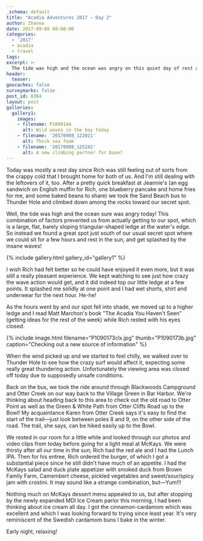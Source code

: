 ```yaml
---
_schema: default
title: "Acadia Adventures 2017 – Day 2"
author: Zhanna
date: 2017-09-08 00:00:00
categories:
  - '2017'
  - acadia
  - travel
tags:
excerpt: >-
  The tide was high and the ocean was angry on this quiet day of rest and light exploration.
header:
  teaser:
geocaches: false
surveymarks: false
post_id: 8384
layout: post
galleries:
  gallery1:
    images:
    - filename: P1090144
      alt: Wild waves in the bay today
    - filename: '20170908_122021'
      alt: Thick sea foam
    - filename: '20170908_125242'
      alt: A new climbing partner for Dave?
---
```


Today was mostly a rest day since Rich was still feeling out of sorts from the crappy cold that I brought home for both of us.  And I'm still dealing with the leftovers of it, too.  After a pretty quick breakfast at Jeannie's (an egg sandwich on English muffin for Rich, one blueberry pancake and home fries for me, and some baked beans to share) we took the Sand Beach bus to Thunder Hole and climbed down among the rocks toward our secret spot. 

Well, the tide was high and the ocean sure was angry today! This combination of factors prevented us from actually getting to our spot, which is a large, flat, barely sloping triangular-shaped ledge at the water's edge. So instead we found a great spot just south of our usual secret spot where we could sit for a few hours and rest in the sun, and get splashed by the insane waves! 

{% include gallery.html gallery_id="gallery1" %}

I wish Rich had felt better so he could have enjoyed it even more, but it was still a really pleasant experience. We kept watching to see just how crazy the wave action would get, and it did indeed top our little ledge at a few points. It splashed me solidly at one point and I had wet shorts, shirt and underwear for the next hour. He-he!

As the hours went by and our spot fell into shade, we moved up to a higher ledge and I read Matt Marchon's book "The Acadia You Haven't Seen" (getting ideas for the rest of the week) while Rich rested with his eyes closed. 

{% include image.html filename="P1090173clx.jpg" thumb="P1090173b.jpg" caption="Checking out a new source of information" %}

When the wind picked up and we started to feel chilly, we walked over to Thunder Hole to see how the crazy surf would affect it, expecting some really great thundering action. Unfortunately the viewing area was closed off today due to supposedly unsafe conditions. 

Back on the bus, we took the ride around through Blackwoods Campground and Otter Creek on our way back to the Village Green in Bar Harbor. We're thinking about heading back to this area to check out the old road to Otter Point as well as the Green & White Path from Otter Cliffs Road up to the Bowl! My acquaintance Karen from Otter Creek says it's easy to find the start of the trail—just look between poles 8 and 9, on the other side of the road. The trail, she says, can be hiked easily up to the Bowl. 

We rested in our room for a little while and looked through our photos and video clips from today before going for a light meal at McKays. We were thirsty after all our time in the sun; Rich had the red ale and I had the Lunch IPA. Then for his entree, Rich ordered the burger, of which I got a substantial piece since he still didn't have much of an appetite. I had the McKays salad and duck plate appetizer with smoked duck from Brown Family Farm, Camembert cheese, pickled vegetables and sweet/sour/spicy jam with crostini. It may sound like a strange combination, but—Yum!!! 

Nothing much on McKays dessert menu appealed to us, but after stopping by the newly expanded MDI Ice Cream parlor this morning, I had been thinking about ice cream all day. I got the cinnamon-cardamom which was excellent and which I was looking forward to trying since least year. It's very reminiscent of the Swedish cardamom buns I bake in the winter.

Early night, relaxing!
